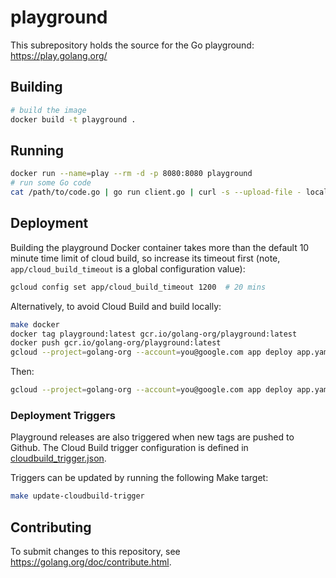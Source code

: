 # playground

This subrepository holds the source for the Go playground:
https://play.golang.org/

## Building

```bash
# build the image
docker build -t playground .
```

## Running

```bash
docker run --name=play --rm -d -p 8080:8080 playground
# run some Go code
cat /path/to/code.go | go run client.go | curl -s --upload-file - localhost:8080/compile
```

## Deployment

Building the playground Docker container takes more than the default 10 minute time limit of cloud build, so increase
its timeout first (note, `app/cloud_build_timeout` is a global configuration value):

```bash
gcloud config set app/cloud_build_timeout 1200  # 20 mins
```

Alternatively, to avoid Cloud Build and build locally:

```bash
make docker
docker tag playground:latest gcr.io/golang-org/playground:latest
docker push gcr.io/golang-org/playground:latest
gcloud --project=golang-org --account=you@google.com app deploy app.yaml --image-url=gcr.io/golang-org/playground:latest
```

Then:

```bash
gcloud --project=golang-org --account=you@google.com app deploy app.yaml
```

### Deployment Triggers

Playground releases are also triggered when new tags are pushed to Github. The Cloud Build trigger configuration is
defined in [cloudbuild_trigger.json](cloudbuild_trigger.json).

Triggers can be updated by running the following Make target:

```bash
make update-cloudbuild-trigger
```

## Contributing

To submit changes to this repository, see
https://golang.org/doc/contribute.html.
